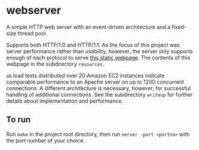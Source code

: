 # webserver
A simple HTTP web server with an event-driven architecture and a fixed-size thread pool.

Supports both HTTP/1.0 and HTTP/1.1.
As the focus of this project was server performance rather than usability, however, the server only 
  supports enough of each protocol to serve [this static webpage](http://sysnet.cs.williams.edu/).
The contents of this webpage in the subdirectory `resources`.

`ab` load tests distributed over 20 Amazon EC2 instances indicate comparable performance to an Apache server on up to 1200 concurrent connections.  A different architecture is necessary, however, for successful handling of additional connections.  See the subdirectory `writeup` for further details about implementation and performance.

## To run
Run `make` in the project root directory, then run `server -port <portno>` with the port number of your choice.
